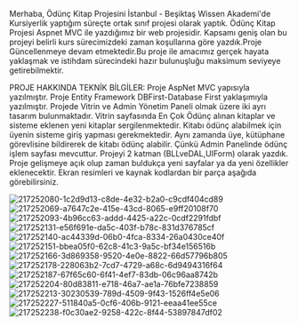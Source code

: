 Merhaba, Ödünç Kitap Projesini İstanbul - Beşiktaş Wissen Akademi'de Kursiyerlik yaptığım süreçte ortak sınıf projesi olarak yaptık. Ödünç Kitap Projesi Aspnet MVC ile yazdığımız bir web projesidir. Kapsamı geniş olan bu projeyi belirli kurs sürecimizdeki zaman koşullarına göre yazdık.Proje Güncellenmeye devam etmektedir.Bu proje ile amacımız gerçek hayata yaklaşmak ve istihdam sürecindeki hazır bulunuşluğu maksimum seviyeye getirebilmektir.

PROJE HAKKINDA TEKNİK BİLGİLER: Proje AspNet MVC yapısıyla yazılmıştır. Proje Entity Framework DBFirst-Database First yaklaşımıyla yazılmıştır. Projede Vitrin ve Admin Yönetim Paneli olmak üzere iki ayrı tasarım bulunmaktadır. Vitrin sayfasında En Çok Ödünç alınan kitaplar ve sisteme eklenen yeni kitaplar sergilenmektedir. Kitabı ödünç alabilmek için üyenin sisteme giriş yapması gerekmektedir. Aynı zamanda üye, kütüphane görevlisine bildirerek de kitabı ödünç alabilir. Çünkü Admin Panelinde ödünç işlem sayfası mevcuttur. Projeyi 2 katman (BLLveDAL,UIForm) olarak yazdık. Proje gelişmeye açık olup zaman buldukça yeni sayfalar ya da yeni özellikler eklenecektir. Ekran resimleri ve kaynak kodlardan bir parça aşağıda görebilirsiniz.

![217252080-1c2d9d13-c8de-4e32-b2a0-c9cdf404cd89](https://user-images.githubusercontent.com/120460194/220289371-3ccb1d29-2318-411e-a539-6c29075776b7.png)
![217252069-a7647c2e-415e-43cd-8065-e9ff20108f70](https://user-images.githubusercontent.com/120460194/220289426-f87d7384-cd47-4211-b0de-4dede1d8f441.png)
![217252093-4b96cc63-addd-4425-a22c-0cdf2291fdbf](https://user-images.githubusercontent.com/120460194/220289482-8b99cb05-eb9b-43aa-9803-c05e387d4d7a.png)
![217252131-e56f691e-da5c-403f-b78c-831d376785cf](https://user-images.githubusercontent.com/120460194/220289496-75303608-d74c-4595-ab0b-d30337cff554.png)
![217252140-ac44339d-06b0-4fca-8334-26a0430ce40f](https://user-images.githubusercontent.com/120460194/220289534-5aff376b-263d-456f-9e3b-732735af98e6.png)
![217252151-bbea05f0-62c8-41c3-9a5c-bf34e156516b](https://user-images.githubusercontent.com/120460194/220289544-18404418-c2ec-4f44-978f-47d99497a86e.png)
![217252166-3d869358-9520-4e0e-8822-66d57796b805](https://user-images.githubusercontent.com/120460194/220289552-21c941dc-8863-4d14-ae03-6af34e614378.png)
![217252178-228063b2-7cd7-4729-a68c-6d9494316f64](https://user-images.githubusercontent.com/120460194/220289723-525c3b8b-f478-40d6-868e-f06380724475.png)
![217252187-67f65c60-6f41-4ef7-83db-06c96aa8742b](https://user-images.githubusercontent.com/120460194/220289751-2a9ac43c-7219-4aed-9397-6055bed141bd.png)
![217252204-80d83811-e718-46a7-ae1a-76bfe7238859](https://user-images.githubusercontent.com/120460194/220289766-4a31c423-879c-4660-85f9-04106efca001.png)
![217252213-30230539-789d-4509-9f43-1526ff4e5e06](https://user-images.githubusercontent.com/120460194/220289783-7f0a61f5-8314-4963-8c61-1124d798e511.png)
![217252227-511840a5-0cf6-406b-9121-eeaa41ee55ce](https://user-images.githubusercontent.com/120460194/220289904-a407232f-7a76-4b79-a05b-2bfeb65a30c8.png)
![217252238-f0c30ae2-9258-422c-8f44-53897847df02](https://user-images.githubusercontent.com/120460194/220289927-679a83de-89eb-40cc-a9f8-ffa4b635c6fa.png)

